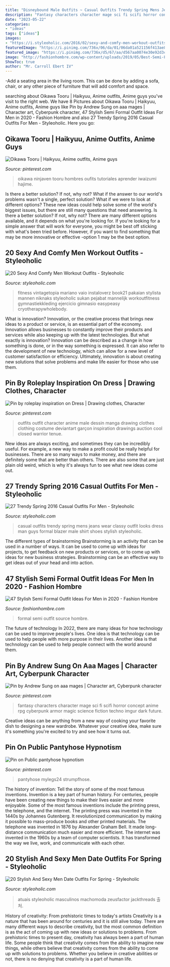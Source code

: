 ```yaml
---
title: "Disneybound Male Outfits ~ Casual Outfits Trendy Spring Mens Jeans Wear Classy Outfit Looks Dress Man Guys Formal Blazer Male Shirt Shoes Stylish Styleoholic"
description: "Fantasy characters character mage sci fi scifi horror concept anime rpg cyberpunk armor magic science fiction techno imgur dark future"
date: "2023-05-22"
categories:
- "ideas"
tags: ["ideas"]
images:
- "https://i.styleoholic.com/2016/02/sexy-and-comfy-men-workout-outfits-1.jpg"
featuredImage: "https://i.pinimg.com/736x/06/da/01/06da01a521156f413ae8a601a63d66f5.jpg"
featured_image: "https://i.pinimg.com/736x/d5/67/aa/d567aa0074e30e92d3c2d90128d9ad4a.jpg"
image: "http://fashionhombre.com/wp-content/uploads/2019/05/Best-Semi-Formal-Outfit-Ideas-For-Men-8.jpg"
ShowToc: true
author: "Mr. Carroll Ebert IV"
---
```



-Add a seating area in the living room. This can be done by adding a sofa, chair, or any other piece of furniture that will add comfort and space.

	

		
searching about Oikawa Tooru | Haikyuu, Anime outfits, Anime guys you've visit to the right web. We have 8 Pictures about Oikawa Tooru | Haikyuu, Anime outfits, Anime guys like Pin by Andrew Sung on aaa mages | Character art, Cyberpunk character, 47 Stylish Semi Formal Outfit Ideas For Men in 2020 - Fashion Hombre and also 27 Trendy Spring 2016 Casual Outfits For Men - Styleoholic. Here you go:
		
    
## Oikawa Tooru | Haikyuu, Anime Outfits, Anime Guys

<img loading=lazy src="https://i.pinimg.com/736x/7c/91/15/7c9115c4af59011fc7567d6f8009eb49--character-art-character-design.jpg" onerror="this.onerror=null;this.src='https://tse2.mm.bing.net/th?id=OIP.OorfWDYXVnE5SqkCa_pS0gHaLH&amp;pid=15.1';" alt="Oikawa Tooru | Haikyuu, Anime outfits, Anime guys">

_Source: pinterest.com_

>oikawa ninjaven tooru hombres oufits tutoriales aprender iwaizumi hajime. 

	

Is there a better solution? If not, why not?
What if the answer to our world's problems wasn't a single, perfect solution? What if we were to look at different options? These new ideas could help solve some of the world's biggest issues, but there are still many questions that need answering. Is there a better solution? If not, why not? There are many different options available, and it depends on what you're looking for. If you're looking for a simple answer that will work for everyone, you might be best off sticking with what's been tried before. However, if you want to find something that may be more innovative or effective -option 1 may be the best option.

    
## 20 Sexy And Comfy Men Workout Outfits - Styleoholic

<img loading=lazy src="https://i.styleoholic.com/2016/02/sexy-and-comfy-men-workout-outfits-1.jpg" onerror="this.onerror=null;this.src='https://tse4.mm.bing.net/th?id=OIP.swAanMep1sz32TPdr6PxOAHaLL&amp;pid=15.1';" alt="20 Sexy And Comfy Men Workout Outfits - Styleoholic">

_Source: styleoholic.com_

>fitness vintagetopia mariano vaio instaloverz book21 pakaian stylista mannen niknaks styleoholic sukan pejabat mannelijk workoutfitness gymnastiekkleding ejercicio gimnasio easypeasy cryotherapywholebody. 

	

What is innovation?
Innovation, or the creative process that brings new ideas to a product or service, is an essential part of the economy. Innovation allows businesses to constantly improve their products and services while also keeping up with the latest technologies. But what exactly is innovation?
Innovation can be described as a change in how something is done, or in the way something is expressed. It can also refer to the development of new technology, which can allow for a new level of customer satisfaction or efficiency. Ultimately, innovation is about creating new solutions that solve problems and make life easier for those who use them.

    
## Pin By Roleplay Inspiration On Dress | Drawing Clothes, Character

<img loading=lazy src="https://i.pinimg.com/736x/06/da/01/06da01a521156f413ae8a601a63d66f5.jpg" onerror="this.onerror=null;this.src='https://tse2.mm.bing.net/th?id=OIP.XAmL8xjgoIoJxbwchoIJXQHaQT&amp;pid=15.1';" alt="Pin by roleplay inspiration on Dress | Drawing clothes, Character">

_Source: pinterest.com_

>outfits outfit character anime male dessin manga drawing clothes clothing costume deviantart garçon inspiration drawings auction cool closed warrior tenue. 

	

New ideas are always exciting, and sometimes they can be incredibly useful. For example, a new way to make a profit could be really helpful for businesses. There are so many ways to make money, and there are definitely some that are better than others. There are also some that are just plain old weird, which is why it's always fun to see what new ideas come out.

    
## 27 Trendy Spring 2016 Casual Outfits For Men - Styleoholic

<img loading=lazy src="http://i.styleoholic.com/2016/02/trendy-spring-2016-casual-outfits-for-men-6.jpg" onerror="this.onerror=null;this.src='https://tse1.mm.bing.net/th?id=OIP.94bAYX-S8m9iLznvBpaMwQHaLG&amp;pid=15.1';" alt="27 Trendy Spring 2016 Casual Outfits For Men - Styleoholic">

_Source: styleoholic.com_

>casual outfits trendy spring mens jeans wear classy outfit looks dress man guys formal blazer male shirt shoes stylish styleoholic. 

	

The different types of brainstorming
Brainstorming is an activity that can be used in a number of ways. It can be used to come up with ideas for projects, to get feedback on new products or services, or to come up with ideas for new business strategies. Brainstorming can be an effective way to get ideas out of your head and into action.

    
## 47 Stylish Semi Formal Outfit Ideas For Men In 2020 - Fashion Hombre

<img loading=lazy src="http://fashionhombre.com/wp-content/uploads/2019/05/Best-Semi-Formal-Outfit-Ideas-For-Men-8.jpg" onerror="this.onerror=null;this.src='https://tse1.mm.bing.net/th?id=OIP.MtX-L6XDZx657Y6zhBr1kwHaLH&amp;pid=15.1';" alt="47 Stylish Semi Formal Outfit Ideas For Men in 2020 - Fashion Hombre">

_Source: fashionhombre.com_

>formal semi outfit source hombre. 

	

The future of technology
In 2022, there are many ideas for how technology can be used to improve people's lives. One idea is that technology can be used to help people with more purpose in their lives. Another idea is that technology can be used to help people connect with the world around them.

    
## Pin By Andrew Sung On Aaa Mages | Character Art, Cyberpunk Character

<img loading=lazy src="https://i.pinimg.com/736x/d5/67/aa/d567aa0074e30e92d3c2d90128d9ad4a.jpg" onerror="this.onerror=null;this.src='https://tse2.mm.bing.net/th?id=OIP.06vlm2SVu7J6FJ8mnLDkUAHaMv&amp;pid=15.1';" alt="Pin by Andrew Sung on aaa mages | Character art, Cyberpunk character">

_Source: pinterest.com_

>fantasy characters character mage sci fi scifi horror concept anime rpg cyberpunk armor magic science fiction techno imgur dark future. 

	

Creative ideas can be anything from a new way of cooking your favorite dish to designing a new wardrobe. Whatever your creative idea, make sure it's something you're excited to try and see how it turns out.

    
## Pin On Public Pantyhose Hypnotism

<img loading=lazy src="https://i.pinimg.com/736x/6a/c0/bc/6ac0bc309afca3d1c21d2c3a2fc8020c.jpg" onerror="this.onerror=null;this.src='https://tse4.mm.bing.net/th?id=OIP.io6RC22WOdKTsDaoFjuldQAAAA&amp;pid=15.1';" alt="Pin on Public pantyhose hypnotism">

_Source: pinterest.com_

>pantyhose mylegs24 strumpfhose. 

	

The history of invention: Tell the story of some of the most famous inventions.
Invention is a key part of human history. For centuries, people have been creating new things to make their lives easier and more enjoyable. Some of the most famous inventions include the printing press, the telephone, and the internet.
The printing press was invented in the 1440s by Johannes Gutenberg. It revolutionized communication by making it possible to mass-produce books and other printed materials. The telephone was invented in 1876 by Alexander Graham Bell. It made long-distance communication much easier and more efficient. The internet was invented in the 1960s by a team of computer scientists. It has transformed the way we live, work, and communicate with each other.

    
## 20 Stylish And Sexy Men Date Outfits For Spring - Styleoholic

<img loading=lazy src="https://i.styleoholic.com/2016/03/stylish-and-sexy-men-date-outfits-for-spring-8.jpg" onerror="this.onerror=null;this.src='https://tse2.mm.bing.net/th?id=OIP.R26XKbCTIkAYjoWE8PzaBgHaO0&amp;pid=15.1';" alt="20 Stylish And Sexy Men Date Outfits For Spring - Styleoholic">

_Source: styleoholic.com_

>atuais styleoholic masculinos machomoda zeusfactor jackthreads 출처. 

	

History of creativity: From prehistoric times to today's artists
Creativity is a nature that has been around for centuries and it is still alive today. There are many different ways to describe creativity, but the most common definition is as the act of coming up with new ideas or solutions to problems. From prehistoric times to present day, creativity has always been a part of human life. Some people think that creativity comes from the ability to imagine new things, while others believe that creativity comes from the ability to come up with solutions to problems. Whether you believe in creative abilities or not, there is no denying that creativity is a part of human life.

